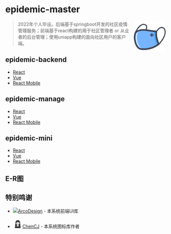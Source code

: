 # epidemic-master

[<img src="./md-static/favicon.jpeg" style="margin-left: 10px" align="right" height="100">](https://decadez.icu)

> ​	 2022年个人毕设。后端基于springboot开发的社区疫情管理服务；前端基于react构建的用于社区管理者 or 从业者的后台管理；使用uniapp构建的面向社区用户的客户端。

## epidemic-backend

- [React](https://github.com/arco-design/arco-design)
- [Vue](https://github.com/arco-design/arco-design-vue)
- [React Mobile](https://github.com/arco-design/arco-design-mobile)

## epidemic-manage

- [React](https://github.com/arco-design/arco-design)
- [Vue](https://github.com/arco-design/arco-design-vue)
- [React Mobile](https://github.com/arco-design/arco-design-mobile)

## epidemic-mini

- [React](https://github.com/arco-design/arco-design)
- [Vue](https://github.com/arco-design/arco-design-vue)
- [React Mobile](https://github.com/arco-design/arco-design-mobile)

## E-R图



## 特别鸣谢
- [<img src="./md-static/ArcoDesign.webp" height="30">ArcoDesign](https://www.iconfont.cn/user/detail?spm=a313x.7781069.1998910419.d9bd4f23f&uid=207078&nid=XqJypKOvb165) - 本系统前端UI库

- [<img src="./md-static/ChenCJ.webp" height="30">ChenCJ](https://www.iconfont.cn/user/detail?spm=a313x.7781069.1998910419.d9bd4f23f&uid=207078&nid=XqJypKOvb165) - 本系统图标库作者
